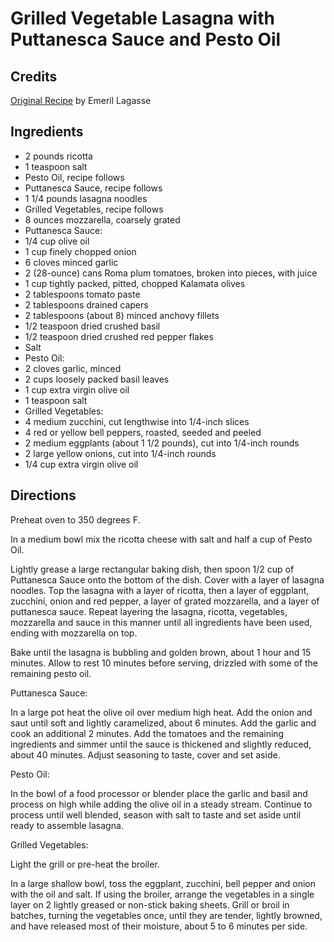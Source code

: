 # Grilled Vegetable Lasagna with Puttanesca Sauce and Pesto Oil 

<!-- BEGIN content -->

## Credits

[Original Recipe](http://www.foodtv.com/recipes/re-c1/0,1724,16133,00.html "http://www.foodtv.com/recipes/re-c1/0,1724,16133,00.html") by Emeril Lagasse

## Ingredients

- 2 pounds ricotta 
- 1 teaspoon salt 
- Pesto Oil, recipe follows 
- Puttanesca Sauce, recipe follows 
- 1 1/4 pounds lasagna noodles 
- Grilled Vegetables, recipe follows 
- 8 ounces mozzarella, coarsely grated 
- Puttanesca Sauce: 
- 1/4 cup olive oil 
- 1 cup finely chopped onion 
- 6 cloves minced garlic 
- 2 (28-ounce) cans Roma plum tomatoes, broken into pieces, with juice 
- 1 cup tightly packed, pitted, chopped Kalamata olives 
- 2 tablespoons tomato paste 
- 2 tablespoons drained capers 
- 2 tablespoons (about 8) minced anchovy fillets 
- 1/2 teaspoon dried crushed basil 
- 1/2 teaspoon dried crushed red pepper flakes 
- Salt 
- Pesto Oil: 
- 2 cloves garlic, minced 
- 2 cups loosely packed basil leaves 
- 1 cup extra virgin olive oil 
- 1 teaspoon salt 
- Grilled Vegetables:
- 4 medium zucchini, cut lengthwise into 1/4-inch slices 
- 4 red or yellow bell peppers, roasted, seeded and peeled 
- 2 medium eggplants (about 1 1/2 pounds), cut into 1/4-inch rounds 
- 2 large yellow onions, cut into 1/4-inch rounds 
- 1/4 cup extra virgin olive oil

## Directions

Preheat oven to 350 degrees F.   
  
 In a medium bowl mix the ricotta cheese with salt and half a cup of Pesto Oil.   
  
 Lightly grease a large rectangular baking dish, then spoon 1/2 cup of Puttanesca Sauce onto the bottom of the dish. Cover with a layer of lasagna noodles. Top the lasagna with a layer of ricotta, then a layer of eggplant, zucchini, onion and red pepper, a layer of grated mozzarella, and a layer of puttanesca sauce. Repeat layering the lasagna, ricotta, vegetables, mozzarella and sauce in this manner until all ingredients have been used, ending with mozzarella on top.   
  
 Bake until the lasagna is bubbling and golden brown, about 1 hour and 15 minutes. Allow to rest 10 minutes before serving, drizzled with some of the remaining pesto oil.  
  
 Puttanesca Sauce:  
 In a large pot heat the olive oil over medium high heat. Add the onion and saut until soft and lightly caramelized, about 6 minutes. Add the garlic and cook an additional 2 minutes. Add the tomatoes and the remaining ingredients and simmer until the sauce is thickened and slightly reduced, about 40 minutes. Adjust seasoning to taste, cover and set aside.   
  
 Pesto Oil:   
 In the bowl of a food processor or blender place the garlic and basil and process on high while adding the olive oil in a steady stream. Continue to process until well blended, season with salt to taste and set aside until ready to assemble lasagna.   
  
 Grilled Vegetables:   
 Light the grill or pre-heat the broiler.   
  
 In a large shallow bowl, toss the eggplant, zucchini, bell pepper and onion with the oil and salt. If using the broiler, arrange the vegetables in a single layer on 2 lightly greased or non-stick baking sheets. Grill or broil in batches, turning the vegetables once, until they are tender, lightly browned, and have released most of their moisture, about 5 to 6 minutes per side.

<!-- Saved in parser cache with key mudabon_recipe:pcache:idhash:1313-0!1!0!0!!en!2 and timestamp 20071118022731 --><!-- END content -->

